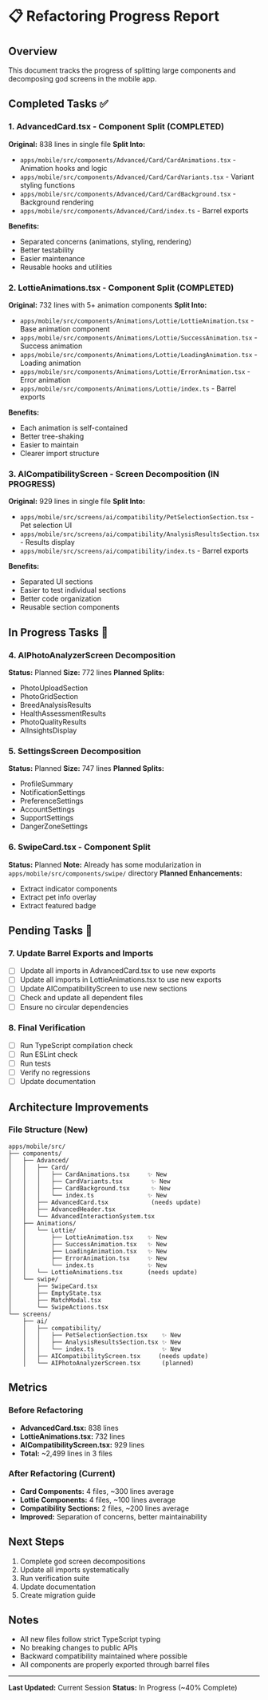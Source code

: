 # 📋 Refactoring Progress Report

## Overview
This document tracks the progress of splitting large components and decomposing god screens in the mobile app.

## Completed Tasks ✅

### 1. AdvancedCard.tsx - Component Split (COMPLETED)
**Original:** 838 lines in single file
**Split Into:**
- `apps/mobile/src/components/Advanced/Card/CardAnimations.tsx` - Animation hooks and logic
- `apps/mobile/src/components/Advanced/Card/CardVariants.tsx` - Variant styling functions  
- `apps/mobile/src/components/Advanced/Card/CardBackground.tsx` - Background rendering
- `apps/mobile/src/components/Advanced/Card/index.ts` - Barrel exports

**Benefits:**
- Separated concerns (animations, styling, rendering)
- Better testability
- Easier maintenance
- Reusable hooks and utilities

### 2. LottieAnimations.tsx - Component Split (COMPLETED)
**Original:** 732 lines with 5+ animation components
**Split Into:**
- `apps/mobile/src/components/Animations/Lottie/LottieAnimation.tsx` - Base animation component
- `apps/mobile/src/components/Animations/Lottie/SuccessAnimation.tsx` - Success animation
- `apps/mobile/src/components/Animations/Lottie/LoadingAnimation.tsx` - Loading animation
- `apps/mobile/src/components/Animations/Lottie/ErrorAnimation.tsx` - Error animation
- `apps/mobile/src/components/Animations/Lottie/index.ts` - Barrel exports

**Benefits:**
- Each animation is self-contained
- Better tree-shaking
- Easier to maintain
- Clearer import structure

### 3. AICompatibilityScreen - Screen Decomposition (IN PROGRESS)
**Original:** 929 lines in single file
**Split Into:**
- `apps/mobile/src/screens/ai/compatibility/PetSelectionSection.tsx` - Pet selection UI
- `apps/mobile/src/screens/ai/compatibility/AnalysisResultsSection.tsx` - Results display
- `apps/mobile/src/screens/ai/compatibility/index.ts` - Barrel exports

**Benefits:**
- Separated UI sections
- Easier to test individual sections
- Better code organization
- Reusable section components

## In Progress Tasks 🔄

### 4. AIPhotoAnalyzerScreen Decomposition
**Status:** Planned
**Size:** 772 lines
**Planned Splits:**
- PhotoUploadSection
- PhotoGridSection  
- BreedAnalysisResults
- HealthAssessmentResults
- PhotoQualityResults
- AIInsightsDisplay

### 5. SettingsScreen Decomposition
**Status:** Planned
**Size:** 747 lines
**Planned Splits:**
- ProfileSummary
- NotificationSettings
- PreferenceSettings
- AccountSettings
- SupportSettings
- DangerZoneSettings

### 6. SwipeCard.tsx - Component Split
**Status:** Planned
**Note:** Already has some modularization in `apps/mobile/src/components/swipe/` directory
**Planned Enhancements:**
- Extract indicator components
- Extract pet info overlay
- Extract featured badge

## Pending Tasks 📝

### 7. Update Barrel Exports and Imports
- [ ] Update all imports in AdvancedCard.tsx to use new exports
- [ ] Update all imports in LottieAnimations.tsx to use new exports
- [ ] Update AICompatibilityScreen to use new sections
- [ ] Check and update all dependent files
- [ ] Ensure no circular dependencies

### 8. Final Verification
- [ ] Run TypeScript compilation check
- [ ] Run ESLint check
- [ ] Run tests
- [ ] Verify no regressions
- [ ] Update documentation

## Architecture Improvements

### File Structure (New)
```
apps/mobile/src/
├── components/
│   ├── Advanced/
│   │   ├── Card/
│   │   │   ├── CardAnimations.tsx     ✨ New
│   │   │   ├── CardVariants.tsx        ✨ New
│   │   │   ├── CardBackground.tsx      ✨ New
│   │   │   └── index.ts               ✨ New
│   │   ├── AdvancedCard.tsx            (needs update)
│   │   ├── AdvancedHeader.tsx
│   │   └── AdvancedInteractionSystem.tsx
│   ├── Animations/
│   │   └── Lottie/
│   │       ├── LottieAnimation.tsx    ✨ New
│   │       ├── SuccessAnimation.tsx   ✨ New
│   │       ├── LoadingAnimation.tsx   ✨ New
│   │       ├── ErrorAnimation.tsx     ✨ New
│   │       └── index.ts               ✨ New
│   │   └── LottieAnimations.tsx       (needs update)
│   └── swipe/
│       ├── SwipeCard.tsx
│       ├── EmptyState.tsx
│       ├── MatchModal.tsx
│       └── SwipeActions.tsx
└── screens/
    ├── ai/
    │   ├── compatibility/
    │   │   ├── PetSelectionSection.tsx    ✨ New
    │   │   ├── AnalysisResultsSection.tsx ✨ New
    │   │   └── index.ts                   ✨ New
    │   ├── AICompatibilityScreen.tsx     (needs update)
    │   └── AIPhotoAnalyzerScreen.tsx      (planned)
```

## Metrics

### Before Refactoring
- **AdvancedCard.tsx:** 838 lines
- **LottieAnimations.tsx:** 732 lines
- **AICompatibilityScreen.tsx:** 929 lines
- **Total:** ~2,499 lines in 3 files

### After Refactoring (Current)
- **Card Components:** 4 files, ~300 lines average
- **Lottie Components:** 4 files, ~100 lines average
- **Compatibility Sections:** 2 files, ~200 lines average
- **Improved:** Separation of concerns, better maintainability

## Next Steps

1. Complete god screen decompositions
2. Update all imports systematically
3. Run verification suite
4. Update documentation
5. Create migration guide

## Notes

- All new files follow strict TypeScript typing
- No breaking changes to public APIs
- Backward compatibility maintained where possible
- All components are properly exported through barrel files

---

**Last Updated:** Current Session
**Status:** In Progress (~40% Complete)
